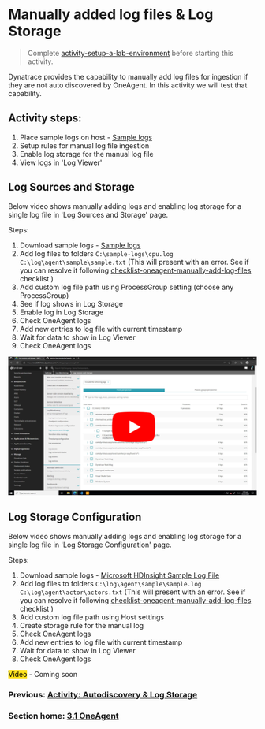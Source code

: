# Manually added log files & Log Storage

> Complete [activity-setup-a-lab-environment](activity-setup-a-lab-environment.md) before starting this activity.

Dynatrace provides the capability to manually add log files for ingestion if they are not auto discovered by OneAgent. In this activity we will test that capability.

## Activity steps:
1. Place sample logs on host - [Sample logs](https://github.com/dt-apac-services/training-log-monitoring/tree/main/sample-logs)
2. Setup rules for manual log file ingestion
3. Enable log storage for the manual log file
4. View logs in 'Log Viewer'



## Log Sources and Storage

Below video shows manually adding logs and enabling log storage for a single log file in 'Log Sources and Storage' page.

Steps:
1. Download sample logs -  [Sample logs](https://github.com/dt-apac-services/training-log-monitoring/tree/main/sample-logs)
2. Add log files to folders
   `C:\sample-logs\cpu.log`
   `C:\log\agent\sample\sample.txt` (This will present with an error. See if you can resolve it following [checklist-oneagent-manually-add-log-files](../checklists/checklist-oneagent-manually-add-log-files.md) checklist )
3. Add custom log file path using ProcessGroup setting (choose any ProcessGroup)
4. See if log shows in Log Storage
5. Enable log in Log Storage
6. Check OneAgent logs
7. Add new entries to log file with current timestamp
8. Wait for data to show in Log Viewer
9. Check OneAgent logs

[![](../images/manual-log-sources-and-storage-setup.png)](https://youtu.be/lJ0iH330xco)

## Log Storage Configuration

Below video shows manually adding logs and enabling log storage for a single log file in 'Log Storage Configuration' page.

Steps:
1. Download sample logs - [Microsoft HDInsight Sample Log File](https://www.microsoft.com/en-us/download/details.aspx?id=37003)
2. Add log files to folders
   `C:\log\agent\sample\sample.log`
   `C:\log\agent\actor\actors.txt` (This will present with an error. See if you can resolve it following [checklist-oneagent-manually-add-log-files](../checklists/checklist-oneagent-manually-add-log-files.md) checklist )
3. Add custom log file path using Host settings
4. Create storage rule for the manual log
5. Check OneAgent logs
6. Add new entries to log file with current timestamp
7. Wait for data to show in Log Viewer
8. Check OneAgent logs

<mark style="background: #FFE11C;">Video</mark> - Coming soon


### Previous: [Activity: Autodiscovery & Log Storage](activity-log-ingestion-autodiscovery.md)

### Section home: [3.1 OneAgent](../3.1-oneAgent.md)
